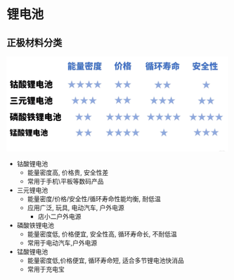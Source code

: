 # 锂电池

## 正极材料分类

![](/assets/battery.png)

- 钴酸锂电池
  - 能量密度高, 价格贵, 安全性差
  - 常用于手机\平板等数码产品
- 三元锂电池
  - 能量密度/价格/安全性/循环寿命性能均衡, 耐低温
  - 应用广泛, 玩具, 电动汽车, 户外电源
    - 店小二户外电源
- 磷酸铁锂电池
  - 能量密度低, 价格便宜, 安全性高, 循环寿命长, 不耐低温
  - 常用于电动汽车,户外电源
- 锰酸锂电池
  - 能量密度低,价格便宜, 循环寿命短, 适合多节锂电池快消品
  - 常用于充电宝